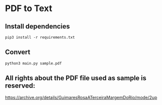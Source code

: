 # PDF to Text

## Install dependencies

```
pip3 install -r requirements.txt
```

## Convert

```
python3 main.py sample.pdf
```

## All rights about the PDF file used as sample is reserved:

https://archive.org/details/GuimaresRosaATerceiraMargemDoRio/mode/2up
